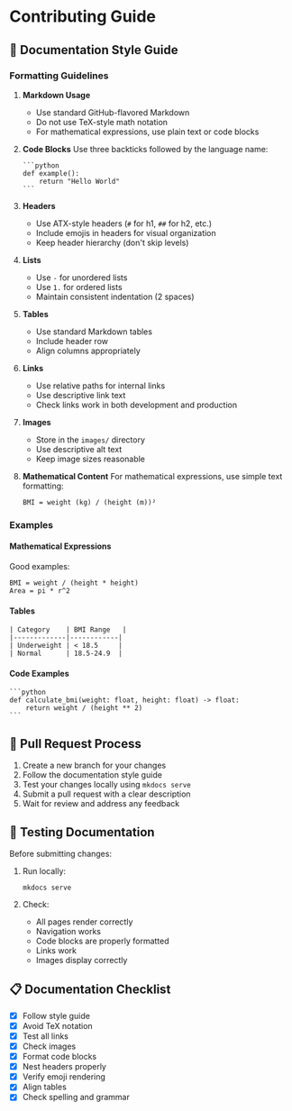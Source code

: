 # Contributing Guide

## 📝 Documentation Style Guide

### Formatting Guidelines

1. **Markdown Usage**

   - Use standard GitHub-flavored Markdown
   - Do not use TeX-style math notation
   - For mathematical expressions, use plain text or code blocks

2. **Code Blocks**
   Use three backticks followed by the language name:

   ````
   ```python
   def example():
       return "Hello World"
   ```
   ````

3. **Headers**

   - Use ATX-style headers (`#` for h1, `##` for h2, etc.)
   - Include emojis in headers for visual organization
   - Keep header hierarchy (don't skip levels)

4. **Lists**

   - Use `-` for unordered lists
   - Use `1.` for ordered lists
   - Maintain consistent indentation (2 spaces)

5. **Tables**

   - Use standard Markdown tables
   - Include header row
   - Align columns appropriately

6. **Links**

   - Use relative paths for internal links
   - Use descriptive link text
   - Check links work in both development and production

7. **Images**

   - Store in the `images/` directory
   - Use descriptive alt text
   - Keep image sizes reasonable

8. **Mathematical Content**
   For mathematical expressions, use simple text formatting:
   ```
   BMI = weight (kg) / (height (m))²
   ```

### Examples

#### Mathematical Expressions

Good examples:

```
BMI = weight / (height * height)
Area = pi * r^2
```

#### Tables

```
| Category    | BMI Range   |
|-------------|------------|
| Underweight | < 18.5     |
| Normal      | 18.5-24.9  |
```

#### Code Examples

````
```python
def calculate_bmi(weight: float, height: float) -> float:
    return weight / (height ** 2)
```
````

## 🔄 Pull Request Process

1. Create a new branch for your changes
2. Follow the documentation style guide
3. Test your changes locally using `mkdocs serve`
4. Submit a pull request with a clear description
5. Wait for review and address any feedback

## 🧪 Testing Documentation

Before submitting changes:

1. Run locally:

   ```
   mkdocs serve
   ```

2. Check:
   - All pages render correctly
   - Navigation works
   - Code blocks are properly formatted
   - Links work
   - Images display correctly

## 📋 Documentation Checklist

- [x] Follow style guide
- [x] Avoid TeX notation
- [x] Test all links
- [x] Check images
- [x] Format code blocks
- [x] Nest headers properly
- [x] Verify emoji rendering
- [x] Align tables
- [x] Check spelling and grammar
